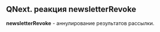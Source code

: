 ## QNext. реакция newsletterRevoke

**newsletterRevoke** - аннулирование результатов рассылки.





